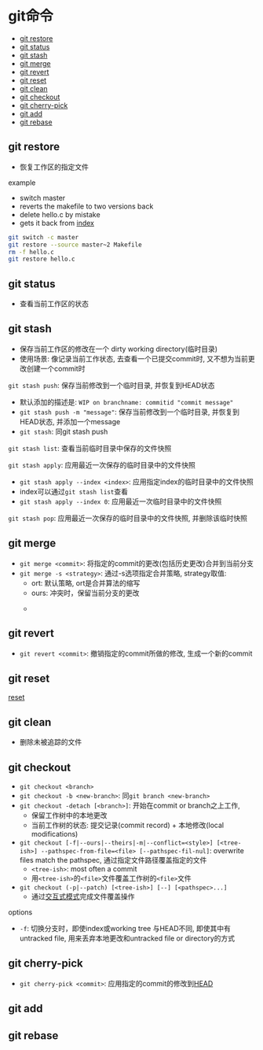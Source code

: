 # git命令

- [git restore](#git-restore)
- [git status](#git-status)
- [git stash](#git-stash)
- [git merge](#git-merge)
- [git revert](#git-revert)
- [git reset](#git-reset)
- [git clean](#git-clean)
- [git checkout](#git-checkout)
- [git cherry-pick](#git-cherry-pick)
- [git add](#git-add)
- [git rebase](#git-rebase)

## git restore

- 恢复工作区的指定文件

example

- switch master
- reverts the makefile to two versions back
- delete hello.c by mistake
- gets it back from [index]()

```bash
git switch -c master
git restore --source master~2 Makefile
rm -f hello.c
git restore hello.c
```

## git status

- 查看当前工作区的状态

## git stash

- 保存当前工作区的修改在一个 dirty working directory(临时目录)
- 使用场景: 像记录当前工作状态, 去查看一个已提交commit时, 又不想为当前更改创建一个commit时

`git stash push`: 保存当前修改到一个临时目录, 并恢复到HEAD状态

- 默认添加的描述是: `WIP on branchname: commitid "commit message"`
- `git stash push -m "message"`: 保存当前修改到一个临时目录, 并恢复到HEAD状态, 并添加一个message
- `git stash`: 同git stash push

`git stash list`: 查看当前临时目录中保存的文件快照

`git stash apply`: 应用最近一次保存的临时目录中的文件快照

- `git stash apply --index <index>`: 应用指定index的临时目录中的文件快照
- index可以通过`git stash list`查看
- `git stash apply --index 0`: 应用最近一次临时目录中的文件快照

`git stash pop`: 应用最近一次保存的临时目录中的文件快照, 并删除该临时快照

## git merge

- `git merge <commit>`: 将指定的commit的更改(包括历史更改)合并到当前分支
- `git merge -s <strategy>`: 通过-s选项指定合并策略, strategy取值:
  - ort: 默认策略, ort是合并算法的缩写
  - ours: 冲突时，保留当前分支的更改
  - ~~~theirs: 冲突时，保留合并分支的更改~~~

## git revert

- `git revert <commit>`: 撤销指定的commit所做的修改, 生成一个新的commit

## git reset

[reset](Git_Command_reset.md)
## git clean

- 删除未被追踪的文件

## git checkout

- `git checkout <branch>`
- `git checkout -b <new-branch>`: 同`git branch <new-branch>`
- `git checkout -detach [<branch>]`: 开始在commit or branch之上工作,
  - 保留工作树中的本地更改
  - 当前工作树的状态: 提交记录(commit record) + 本地修改(local modifications)
- `git checkout [-f|--ours|--theirs|-m|--conflict=<style>] [<tree-ish>] --pathspec-from-file=<file> [--pathspec-fil-nul]`: overwrite files match the pathspec, 通过指定文件路径覆盖指定的文件
  - `<tree-ish>`: most often a commit
  - 用`<tree-ish>`的`<file>`文件覆盖工作树的`<file>`文件
- `git checkout (-p|--patch) [<tree-ish>] [--] [<pathspec>...]`
  - 通过[交互式模式](Git_Interactively_Mode.md)完成文件覆盖操作

options

- `-f`: 切换分支时，即使index或working tree 与HEAD不同, 即使其中有untracked file, 用来丢弃本地更改和untracked file or directory的方式

## git cherry-pick

- `git cherry-pick <commit>`: 应用指定的commit的修改到[HEAD](Git_Concept.md#HEAD)

## git add

## git rebase


